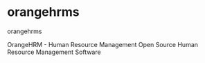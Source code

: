 # orangehrms
orangehrms

OrangeHRM - Human Resource Management
Open Source Human Resource Management Software

